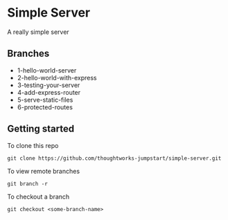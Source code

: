 # Simple Server

A really simple server

## Branches

- 1-hello-world-server
- 2-hello-world-with-express
- 3-testing-your-server
- 4-add-express-router
- 5-serve-static-files
- 6-protected-routes

## Getting started

To clone this repo

```
git clone https://github.com/thoughtworks-jumpstart/simple-server.git
```

To view remote branches

```
git branch -r
```

To checkout a branch

```
git checkout <some-branch-name>
```
